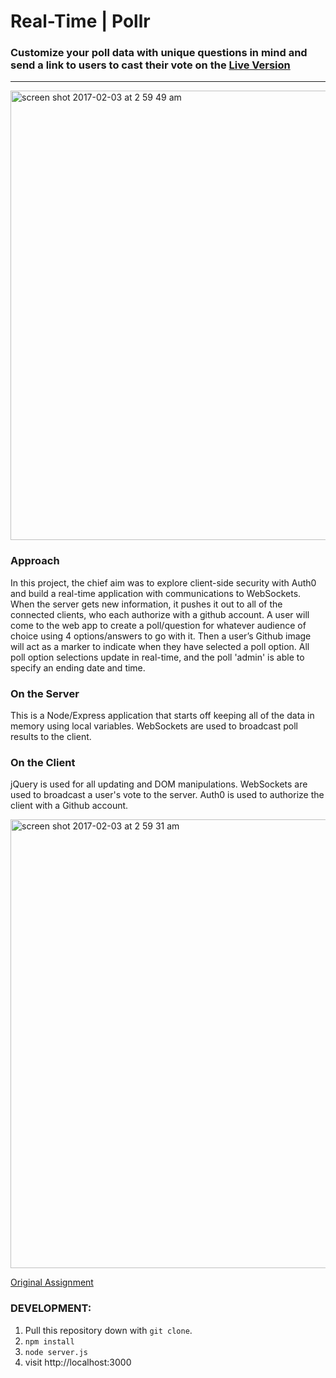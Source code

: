 # Real-Time | Pollr

### Customize your poll data with unique questions in mind and send a link to users to cast their vote on the [Live Version](https://poll-bui1der.herokuapp.com/polls)

---

   <img align=center width="719" alt="screen shot 2017-02-03 at 2 59 49 am" src="https://cloud.githubusercontent.com/assets/13802107/22587142/a90112d6-e9bd-11e6-9811-68d4449f3c6f.png">

### Approach

In this project, the chief aim was to explore client-side security with Auth0 and build a real-time application with communications to WebSockets. When the server gets new information, it pushes it out to all of the connected clients, who each authorize with a github account. A user will come to the web app to create a poll/question for whatever audience of choice using 4 options/answers to go with it. Then a user’s Github image will act as a marker to indicate when they have selected a poll option. All poll option selections update in real-time, and the poll 'admin' is able to specify an ending date and time.

### On the Server

This is a Node/Express application that starts off keeping all of the data in memory using local variables.
WebSockets are used to broadcast poll results to the client.

### On the Client

jQuery is used for all updating and DOM manipulations.
WebSockets are used to broadcast a user's vote to the server.
Auth0 is used to authorize the client with a Github account.

   <img align=center width="718" alt="screen shot 2017-02-03 at 2 59 31 am" src="https://cloud.githubusercontent.com/assets/13802107/22587115/83337454-e9bd-11e6-8938-71214e31df44.png">

[Original Assignment](http://frontend.turing.io/projects/real-time.html)

### DEVELOPMENT:

1. Pull this repository down with ```git clone```.
2. ```npm install```
3. ```node server.js```
4. visit http://localhost:3000
